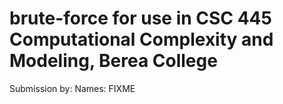 # brute-force for use in CSC 445 Computational Complexity and Modeling, Berea College

Submission by:
Names: FIXME
